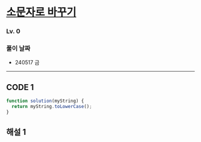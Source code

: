 # [소문자로 바꾸기](https://school.programmers.co.kr/learn/courses/30/lessons/181876)

### Lv. 0

### 풀이 날짜

- 240517 금

---

## CODE 1

```javascript
function solution(myString) {
  return myString.toLowerCase();
}
```

## 해설 1
